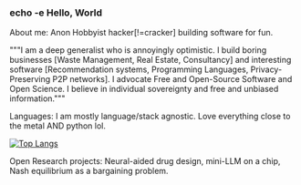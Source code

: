 ### echo -e Hello, World

About me: Anon Hobbyist hacker[!=cracker] building software for fun.

<Ignore>

"""I am a deep generalist who is annoyingly optimistic. I build boring businesses [Waste Management, Real Estate, Consultancy] and interesting software [Recommendation systems, Programming Languages, Privacy-Preserving P2P networks]. I advocate Free and Open-Source Software and Open Science. I believe in individual sovereignty and free and unbiased information."""

</Ignore>

Languages: I am mostly language/stack agnostic. Love everything close to the metal AND python lol. 

<Ignore>

[![Top Langs](https://github-readme-stats.vercel.app/api/top-langs/?username=anuraghazra&layout=compact)](https://github.com/hitbug-exe/MRPR)

</Ignore>

Open Research projects: Neural-aided drug design, mini-LLM on a chip, Nash equilibrium as a bargaining problem.

